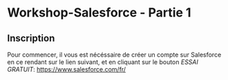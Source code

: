 # Workshop-Salesforce - Partie 1

## Inscription
Pour commencer, il vous est nécéssaire de créer un compte sur Salesforce en ce rendant sur le lien suivant, et en cliquant sur le bouton _ESSAI GRATUIT_: https://www.salesforce.com/fr/
